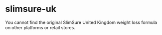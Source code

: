 # slimsure-uk
You cannot find the original SlimSure United Kingdom weight loss formula on other platforms or retail stores.
